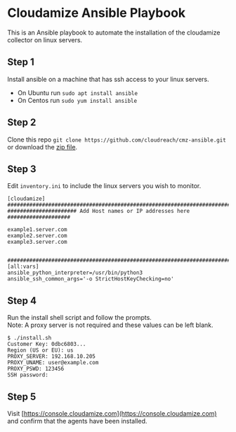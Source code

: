 # Cloudamize Ansible Playbook

This is an Ansible playbook to automate the installation of the cloudamize collector on linux servers.

## Step 1
Install ansible on a machine that has ssh access to your linux servers.

* On Ubuntu run `sudo apt install ansible`
* On Centos run `sudo yum install ansible`

## Step 2
Clone this repo
`git clone https://github.com/cloudreach/cmz-ansible.git` or download the [zip file](https://github.com/cloudreach/cmz-ansible/archive/refs/heads/main.zip).

## Step 3
Edit `inventory.ini` to include the linux servers you wish to monitor.


```
[cloudamize]
###############################################################################
###################### Add Host names or IP addresses here ####################

example1.server.com
example2.server.com
example3.server.com


###############################################################################
[all:vars]
ansible_python_interpreter=/usr/bin/python3
ansible_ssh_common_args='-o StrictHostKeyChecking=no'
```



## Step 4
Run the install shell script and follow the prompts.  
Note: A proxy server is not required and these values can be left blank.

```
$ ./install.sh
Customer Key: 0dbc6803...
Region (US or EU): us
PROXY_SERVER: 192.168.10.205
PROXY_UNAME: user@example.com
PROXY_PSWD: 123456
SSH password:
```

## Step 5

Visit [https://console.cloudamize.com](https://console.cloudamize.com) and confirm that the agents have been installed.
